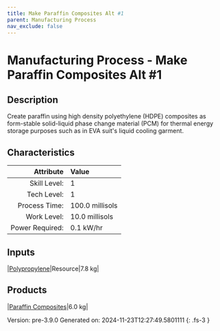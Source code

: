 ```yaml
---
title: Make Paraffin Composites Alt #1
parent: Manufacturing Process
nav_exclude: false
---
```

# Manufacturing Process - Make Paraffin Composites Alt #1

## Description
 Create paraffin using high density polyethylene (HDPE) composites as &#10;&#9;&#9;&#9;form-stable solid-liquid phase change material (PCM) for thermal energy storage &#10;&#9;&#9;&#9;purposes such as in EVA suit&#39;s liquid cooling garment. 

## Characteristics

| Attribute      | Value |
|--------:|:------|
|Skill Level:|1|
|Tech Level:|1|
|Process Time:|100.0 millisols|
|Work Level:|10.0 millisols|
|Power Required:|0.1 kW/hr|

## Inputs

|[Polypropylene](../resource/polypropylene.html)|Resource|7.8 kg|

## Products

|[Paraffin Composites](../resource/paraffin-composites.html)|6.0 kg|


Version: pre-3.9.0 Generated on: 2024-11-23T12:27:49.5801111
{: .fs-3 }

